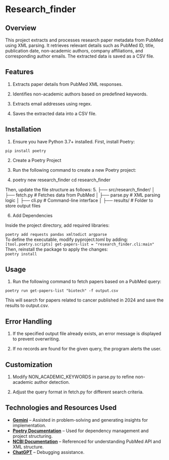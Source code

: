 # Research_finder
## Overview

This project extracts and processes research paper metadata from PubMed using XML parsing. It retrieves relevant details such as PubMed ID, title, publication date, non-academic authors, company affiliations, and corresponding author emails. The extracted data is saved as a CSV file.

## Features

1. Extracts paper details from PubMed XML responses.

2. Identifies non-academic authors based on predefined keywords.

3. Extracts email addresses using regex.

4. Saves the extracted data into a CSV file.

## Installation

1. Ensure you have Python 3.7+ installed. First, install Poetry: 

`pip install poetry`

2. Create a Poetry Project

3. Run the following command to create a new Poetry project:

4. poetry new research_finder
cd research_finder

Then, update the file structure as follows:
5. 
├── src/research_finder/
│   ├── fetch.py          # Fetches data from PubMed
│   ├── parse.py          # XML parsing logic
│   ├── cli.py            # Command-line interface
│   ├── results/          # Folder to store output files

6. Add Dependencies

Inside the project directory, add required libraries:

`poetry add requests pandas xmltodict argparse`  
To define the executable, modify pyproject.toml by adding:   
`[tool.poetry.scripts]
get-papers-list = "research_finder.cli:main"`  
Then, reinstall the package to apply the changes:  
`poetry install`  

## Usage

1. Run the following command to fetch papers based on a PubMed query:

`poetry run get-papers-list "biotech" -f output.csv`

This will search for papers related to cancer published in 2024 and save the results to output.csv.

## Error Handling

1. If the specified output file already exists, an error message is displayed to prevent overwriting.

2. If no records are found for the given query, the program alerts the user.

## Customization

1. Modify NON_ACADEMIC_KEYWORDS in parse.py to refine non-academic author detection.

2. Adjust the query format in fetch.py for different search criteria.

## Technologies and Resources Used

- **[Gemini](https://deepmind.google/technologies/gemini/)** – Assisted in problem-solving and generating insights for implementation.
- **[Poetry Documentation](https://python-poetry.org/docs/)** – Used for dependency management and project structuring.
- **[NCBI Documentation](https://www.ncbi.nlm.nih.gov/home/develop/api/)** – Referenced for understanding PubMed API and XML structure.
- **[ChatGPT](https://openai.com/chatgpt)** – Debugging assistance.

